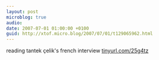 ```yaml
---
layout: post
microblog: true
audio: 
date: 2007-07-01 01:00:00 +0100
guid: http://xtof.micro.blog/2007/07/01/t129065962.html
---
```

reading tantek çelik's french interview [tinyurl.com/25g4tz](http://tinyurl.com/25g4tz)
